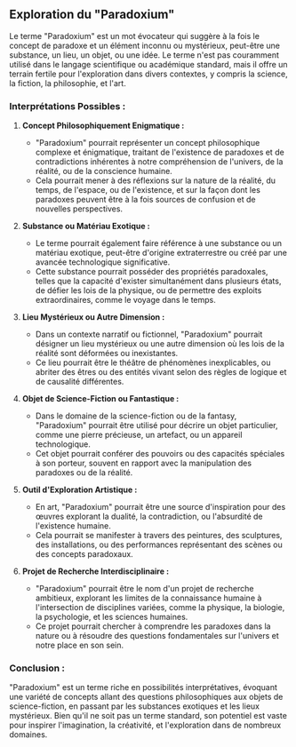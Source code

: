 ## Exploration du "Paradoxium"

Le terme "Paradoxium" est un mot évocateur qui suggère à la fois le concept de paradoxe et un élément inconnu ou mystérieux, peut-être une substance, un lieu, un objet, ou une idée. Le terme n'est pas couramment utilisé dans le langage scientifique ou académique standard, mais il offre un terrain fertile pour l'exploration dans divers contextes, y compris la science, la fiction, la philosophie, et l'art.

### Interprétations Possibles :

1. **Concept Philosophiquement Enigmatique :**
    - "Paradoxium" pourrait représenter un concept philosophique complexe et énigmatique, traitant de l'existence de paradoxes et de contradictions inhérentes à notre compréhension de l'univers, de la réalité, ou de la conscience humaine.
    - Cela pourrait mener à des réflexions sur la nature de la réalité, du temps, de l'espace, ou de l'existence, et sur la façon dont les paradoxes peuvent être à la fois sources de confusion et de nouvelles perspectives.

2. **Substance ou Matériau Exotique :**
    - Le terme pourrait également faire référence à une substance ou un matériau exotique, peut-être d'origine extraterrestre ou créé par une avancée technologique significative.
    - Cette substance pourrait posséder des propriétés paradoxales, telles que la capacité d'exister simultanément dans plusieurs états, de défier les lois de la physique, ou de permettre des exploits extraordinaires, comme le voyage dans le temps.

3. **Lieu Mystérieux ou Autre Dimension :**
    - Dans un contexte narratif ou fictionnel, "Paradoxium" pourrait désigner un lieu mystérieux ou une autre dimension où les lois de la réalité sont déformées ou inexistantes.
    - Ce lieu pourrait être le théâtre de phénomènes inexplicables, ou abriter des êtres ou des entités vivant selon des règles de logique et de causalité différentes.

4. **Objet de Science-Fiction ou Fantastique :**
    - Dans le domaine de la science-fiction ou de la fantasy, "Paradoxium" pourrait être utilisé pour décrire un objet particulier, comme une pierre précieuse, un artefact, ou un appareil technologique.
    - Cet objet pourrait conférer des pouvoirs ou des capacités spéciales à son porteur, souvent en rapport avec la manipulation des paradoxes ou de la réalité.

5. **Outil d'Exploration Artistique :**
    - En art, "Paradoxium" pourrait être une source d'inspiration pour des œuvres explorant la dualité, la contradiction, ou l'absurdité de l'existence humaine.
    - Cela pourrait se manifester à travers des peintures, des sculptures, des installations, ou des performances représentant des scènes ou des concepts paradoxaux.

6. **Projet de Recherche Interdisciplinaire :**
    - "Paradoxium" pourrait être le nom d'un projet de recherche ambitieux, explorant les limites de la connaissance humaine à l'intersection de disciplines variées, comme la physique, la biologie, la psychologie, et les sciences humaines.
    - Ce projet pourrait chercher à comprendre les paradoxes dans la nature ou à résoudre des questions fondamentales sur l'univers et notre place en son sein.

### Conclusion :

"Paradoxium" est un terme riche en possibilités interprétatives, évoquant une variété de concepts allant des questions philosophiques aux objets de science-fiction, en passant par les substances exotiques et les lieux mystérieux. Bien qu'il ne soit pas un terme standard, son potentiel est vaste pour inspirer l'imagination, la créativité, et l'exploration dans de nombreux domaines.